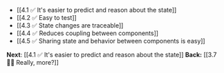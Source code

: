 
- [[4.1 ✅ It's easier to predict and reason about the state]]
- [[4.2 ✅ Easy to test]]
- [[4.3 ✅ State changes are traceable]]
- [[4.4 ✅ Reduces coupling between components]]
- [[4.5 ✅ Sharing state and behavior between components is easy]]

**Next**: [[4.1 ✅ It's easier to predict and reason about the state]]
**Back:** [[3.7 🤷‍♂️ Really, more?]]


